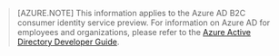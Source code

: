 > [AZURE.NOTE]
    This information applies to the Azure AD B2C consumer identity service preview.  For information on Azure AD for employees and organizations, 
    please refer to the [Azure Active Directory Developer Guide](active-directory-developers-guide.md).

